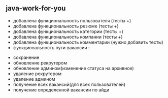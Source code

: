 ## java-work-for-you

* добавлена функциональность пользователя (тесты +)
* добавлена функциональность резюме (тесты +)
* добавлена функциональность категории (тесты +)
* добавлена функциональность компании (тесты +)
* добавлена функциональность комментарии (нужно добавить тесты)
* функциональность пути вакансии : 
- сохранение
- обновление рекрутером
- обновление админом(изменение статуса на архивное)
- удаление рекрутером
- удаление админом
- получение всех вакансий(для всех пользователей)
- получение определенной вакансии по айди
